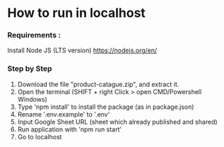 # How to run in localhost

### Requirements :

Install Node JS (LTS version)
https://nodejs.org/en/

### Step by Step

1. Download the file "product-catague.zip", and extract it.
2. Open the terminal (SHIFT + right Click > open CMD/Powershell Windows)
3. Type 'npm install' to install the package (as in package.json)
4. Rename '.env.example' to '.env'
5. Input Google Sheet URL (sheet which already published and shared)
6. Run application with 'npm run start'
7. Go to localhost
